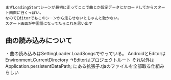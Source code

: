 ## 
	まずLoadingStartシーンが最初に走ってここで曲とか設定データとかロードしてからスタート画面に行くっぽい。
	なのでEditorでもこのシーンから走らせないとちゃんと動かない。
	スタート画面が中国語になってたらこれを思い出す


## 曲の読み込みについて
・曲の読み込みはSettingLoader.LoadSongsでやっている。
	AndroidとEditorはEnvironment.CurrentDirectory
		→Editorはプロジェクトルート
	それ以外はApplication.persistentDataPath;
	にある拡張子.tjaのファイルを全部取る仕組みらしい